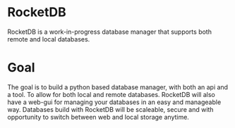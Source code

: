 # RocketDB

RocketDB is a work-in-progress database manager that supports both remote and local databases.

# Goal

The goal is to build a python based database manager, with both an api and a tool. To allow for both local and remote databases.
RocketDB will also have a web-gui for managing your databases in an easy and manageable way.
Databases build with RocketDB will be scaleable, secure and with opportunity to switch between web and local storage anytime.